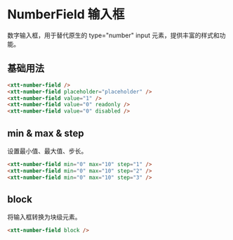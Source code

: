 <script setup>
import { onMounted, onUnmounted } from 'vue'
import "./css/com.css"
import GUI from "lil-gui";

let gui;

onMounted(async () => {
	await Promise.all([
		import("../../dist/xtt-icon.js"),
		import("../../dist/xtt-tooltip.js"),
		import("../../dist/xtt-icon-button.js"),
		import("../../dist/xtt-number-field.js"),
	])

	const operate = document.getElementById("operate");

	gui = new GUI({
		container: document.querySelector(".operate-wrapper")
	});

	const obj = {
		value: "",
		placeholder: "placeholder",
		maxWidth: -1,
		block: false,
		readOnly: false,
		disabled: false,
		min: 0,
		max: 10,
		step: 1,
	};

	const valueController = gui.add(obj, "value").onChange((value) => {
		operate.value = value;
	});
	gui.add(obj, "placeholder").onChange((value) => {
		operate.placeholder = value;
	});

	gui.add(obj, "block").onChange((value) => {
		operate.block = value;
	});
	gui.add(obj, "maxWidth", -1).onChange((value) => {
		if (value === -1) {
			operate.style.maxWidth = "";
			return;
		}
		operate.style.maxWidth = value + "px";
	});
	gui.add(obj, "readOnly").onChange((value) => {
		operate.readOnly = value;
	});
	gui.add(obj, "disabled").onChange((value) => {
		operate.disabled = value;
	});

	gui.add(obj, "min").onChange((value) => {
		operate.min = value;
	});

	gui.add(obj, "max").onChange((value) => {
		operate.max = value;
	});

	gui.add(obj, "step").onChange((value) => {
		operate.step = value;
	});
	
	operate.addEventListener("input", (e) => {
		valueController.setValue(e.target.value);
	});

});

onUnmounted(() => {
	gui.destroy();
});
</script>

# NumberField 输入框

数字输入框，用于替代原生的 type="number" input 元素，提供丰富的样式和功能。

<section class="operate-wrapper">
	<div class="operate-content">
		<xtt-number-field id="operate" placeholder="placeholder" min="0" max="10" step="1" />
	</div>
</section>

## 基础用法

<section class="wrap">
	<xtt-number-field />
	<xtt-number-field placeholder="placeholder" />
	<xtt-number-field value="1" />
	<xtt-number-field value="0" readonly />
	<xtt-number-field value="0" disabled />
</section>

```html
<xtt-number-field />
<xtt-number-field placeholder="placeholder" />
<xtt-number-field value="1" />
<xtt-number-field value="0" readonly />
<xtt-number-field value="0" disabled />
```

## min & max & step

设置最小值、最大值、步长。

<section class="wrap">
	<xtt-number-field min="0" max="10" step="1" />
	<xtt-number-field min="10" max="20" step="2" />
	<xtt-number-field min="-10" max="10" step="3" />
</section>

```html
<xtt-number-field min="0" max="10" step="1" />
<xtt-number-field min="0" max="10" step="2" />
<xtt-number-field min="0" max="10" step="3" />
```

## block

将输入框转换为块级元素。

<section class="wrap">
	<xtt-number-field block />
</section>

```html
<xtt-number-field block />
```
